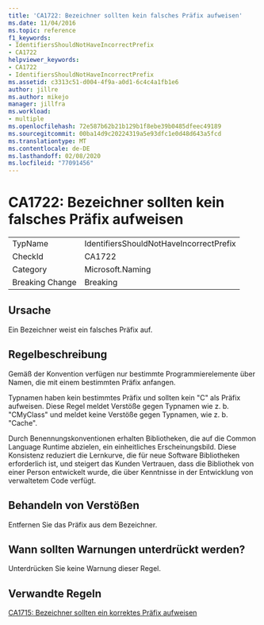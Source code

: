 ```yaml
---
title: 'CA1722: Bezeichner sollten kein falsches Präfix aufweisen'
ms.date: 11/04/2016
ms.topic: reference
f1_keywords:
- IdentifiersShouldNotHaveIncorrectPrefix
- CA1722
helpviewer_keywords:
- CA1722
- IdentifiersShouldNotHaveIncorrectPrefix
ms.assetid: c3313c51-d004-4f9a-a0d1-6c4c4a1fb1e6
author: jillre
ms.author: mikejo
manager: jillfra
ms.workload:
- multiple
ms.openlocfilehash: 72e587b62b21b129b1f8ebe39b0485dfeec49189
ms.sourcegitcommit: 00ba14d9c20224319a5e93dfc1e0d48d643a5fcd
ms.translationtype: MT
ms.contentlocale: de-DE
ms.lasthandoff: 02/08/2020
ms.locfileid: "77091456"
---
```

# <a name="ca1722-identifiers-should-not-have-incorrect-prefix"></a>CA1722: Bezeichner sollten kein falsches Präfix aufweisen

|||
|-|-|
|TypName|IdentifiersShouldNotHaveIncorrectPrefix|
|CheckId|CA1722|
|Category|Microsoft.Naming|
|Breaking Change|Breaking|

## <a name="cause"></a>Ursache
Ein Bezeichner weist ein falsches Präfix auf.

## <a name="rule-description"></a>Regelbeschreibung
Gemäß der Konvention verfügen nur bestimmte Programmierelemente über Namen, die mit einem bestimmten Präfix anfangen.

Typnamen haben kein bestimmtes Präfix und sollten kein "C" als Präfix aufweisen. Diese Regel meldet Verstöße gegen Typnamen wie z. b. "CMyClass" und meldet keine Verstöße gegen Typnamen, wie z. b. "Cache".

Durch Benennungskonventionen erhalten Bibliotheken, die auf die Common Language Runtime abzielen, ein einheitliches Erscheinungsbild. Diese Konsistenz reduziert die Lernkurve, die für neue Software Bibliotheken erforderlich ist, und steigert das Kunden Vertrauen, dass die Bibliothek von einer Person entwickelt wurde, die über Kenntnisse in der Entwicklung von verwaltetem Code verfügt.

## <a name="how-to-fix-violations"></a>Behandeln von Verstößen
Entfernen Sie das Präfix aus dem Bezeichner.

## <a name="when-to-suppress-warnings"></a>Wann sollten Warnungen unterdrückt werden?
Unterdrücken Sie keine Warnung dieser Regel.

## <a name="related-rules"></a>Verwandte Regeln
[CA1715: Bezeichner sollten ein korrektes Präfix aufweisen](../code-quality/ca1715.md)
